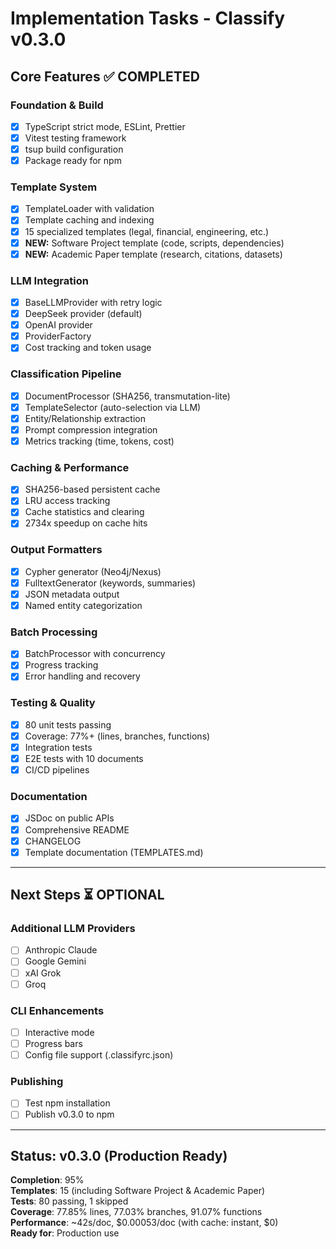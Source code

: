 # Implementation Tasks - Classify v0.3.0

## Core Features ✅ COMPLETED

### Foundation & Build
- [x] TypeScript strict mode, ESLint, Prettier
- [x] Vitest testing framework
- [x] tsup build configuration
- [x] Package ready for npm

### Template System
- [x] TemplateLoader with validation
- [x] Template caching and indexing
- [x] 15 specialized templates (legal, financial, engineering, etc.)
- [x] **NEW:** Software Project template (code, scripts, dependencies)
- [x] **NEW:** Academic Paper template (research, citations, datasets)

### LLM Integration
- [x] BaseLLMProvider with retry logic
- [x] DeepSeek provider (default)
- [x] OpenAI provider
- [x] ProviderFactory
- [x] Cost tracking and token usage

### Classification Pipeline
- [x] DocumentProcessor (SHA256, transmutation-lite)
- [x] TemplateSelector (auto-selection via LLM)
- [x] Entity/Relationship extraction
- [x] Prompt compression integration
- [x] Metrics tracking (time, tokens, cost)

### Caching & Performance
- [x] SHA256-based persistent cache
- [x] LRU access tracking
- [x] Cache statistics and clearing
- [x] 2734x speedup on cache hits

### Output Formatters
- [x] Cypher generator (Neo4j/Nexus)
- [x] FulltextGenerator (keywords, summaries)
- [x] JSON metadata output
- [x] Named entity categorization

### Batch Processing
- [x] BatchProcessor with concurrency
- [x] Progress tracking
- [x] Error handling and recovery

### Testing & Quality
- [x] 80 unit tests passing
- [x] Coverage: 77%+ (lines, branches, functions)
- [x] Integration tests
- [x] E2E tests with 10 documents
- [x] CI/CD pipelines

### Documentation
- [x] JSDoc on public APIs
- [x] Comprehensive README
- [x] CHANGELOG
- [x] Template documentation (TEMPLATES.md)

---

## Next Steps ⏳ OPTIONAL

### Additional LLM Providers
- [ ] Anthropic Claude
- [ ] Google Gemini
- [ ] xAI Grok
- [ ] Groq

### CLI Enhancements
- [ ] Interactive mode
- [ ] Progress bars
- [ ] Config file support (.classifyrc.json)

### Publishing
- [ ] Test npm installation
- [ ] Publish v0.3.0 to npm

---

## Status: v0.3.0 (Production Ready)

**Completion**: 95%  
**Templates**: 15 (including Software Project & Academic Paper)  
**Tests**: 80 passing, 1 skipped  
**Coverage**: 77.85% lines, 77.03% branches, 91.07% functions  
**Performance**: ~42s/doc, $0.00053/doc (with cache: instant, $0)  
**Ready for**: Production use

